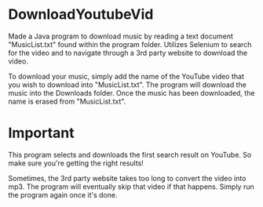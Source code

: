 # DownloadYoutubeVid
Made a Java program to download music by reading a text document "MusicList.txt" found within the program folder. Utilizes Selenium to search for the video and to navigate through a 3rd party website to download the video.

To download your music, simply add the name of the YouTube video that you wish to download into "MusicList.txt". The program will download the music into the Downloads folder. Once the music has been downloaded, the name is erased from "MusicList.txt".

# Important
This program selects and downloads the first search result on YouTube. So make sure you're getting the right results!

Sometimes, the 3rd party website takes too long to convert the video into mp3. The program will eventually skip that video if that happens. Simply run the program again once it's done.
